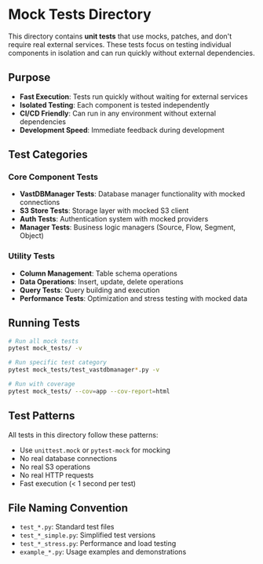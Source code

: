 # Mock Tests Directory

This directory contains **unit tests** that use mocks, patches, and don't require real external services. These tests focus on testing individual components in isolation and can run quickly without external dependencies.

## Purpose

- **Fast Execution**: Tests run quickly without waiting for external services
- **Isolated Testing**: Each component is tested independently
- **CI/CD Friendly**: Can run in any environment without external dependencies
- **Development Speed**: Immediate feedback during development

## Test Categories

### Core Component Tests
- **VastDBManager Tests**: Database manager functionality with mocked connections
- **S3 Store Tests**: Storage layer with mocked S3 client
- **Auth Tests**: Authentication system with mocked providers
- **Manager Tests**: Business logic managers (Source, Flow, Segment, Object)

### Utility Tests
- **Column Management**: Table schema operations
- **Data Operations**: Insert, update, delete operations
- **Query Tests**: Query building and execution
- **Performance Tests**: Optimization and stress testing with mocked data

## Running Tests

```bash
# Run all mock tests
pytest mock_tests/ -v

# Run specific test category
pytest mock_tests/test_vastdbmanager*.py -v

# Run with coverage
pytest mock_tests/ --cov=app --cov-report=html
```

## Test Patterns

All tests in this directory follow these patterns:
- Use `unittest.mock` or `pytest-mock` for mocking
- No real database connections
- No real S3 operations
- No real HTTP requests
- Fast execution (< 1 second per test)

## File Naming Convention

- `test_*.py`: Standard test files
- `test_*_simple.py`: Simplified test versions
- `test_*_stress.py`: Performance and load testing
- `example_*.py`: Usage examples and demonstrations
